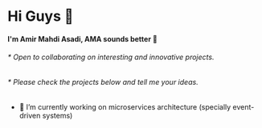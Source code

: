 # Hi Guys 👋

#### I'm Amir Mahdi Asadi, AMA sounds better 🤔
###### * Open to collaborating on interesting and innovative projects.
###### * Please check the projects below and tell me your ideas.

- 🔭 I’m currently working on microservices architecture (specially event-driven systems) 
<!--
**amirasadi13/amirasadi13** is a ✨ _special_ ✨ repository because its `README.md` (this file) appears on your GitHub profile.

Here are some ideas to get you started:

- 🔭 I’m currently working on ...
- 🌱 I’m currently learning ...
- 👯 I’m looking to collaborate on ...
- 🤔 I’m looking for help with ...
- 💬 Ask me about ...
- 📫 How to reach me: ...
- 😄 Pronouns: ...
- ⚡ Fun fact: ...
-->
